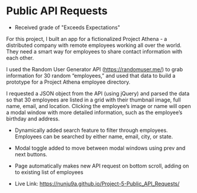 # Public API Requests
- Received grade of "Exceeds Expectations"

For this project, I built an app for a fictionalized Project Athena - a distributed company with remote employees working all over the world. They need a smart way for employees to share contact information with each other.

I used the Random User Generator API (https://randomuser.me/) to grab information for 30 random “employees,” and used that data to build a prototype for a Project Athena employee directory.

I requested a JSON object from the API (using jQuery) and parsed the data so that 30 employees are listed in a grid with their thumbnail image, full name, email, and location. Clicking the employee’s image or name will open a modal window with more detailed information, such as the employee’s birthday and address.

- Dynamically added search feature to filter through employees.  Employees can be searched by either name, email, city, or state.
- Modal toggle added to move between modal windows using prev and next buttons.
- Page automatically makes new API request on bottom scroll, adding on to existing list of employees


- Live Link: https://nunju9a.github.io/Project-5-Public_API_Requests/
